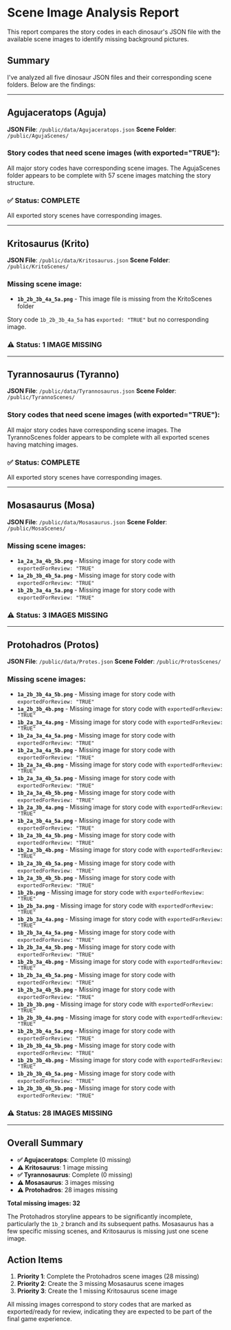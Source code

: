 # Scene Image Analysis Report

This report compares the story codes in each dinosaur's JSON file with the available scene images to identify missing background pictures.

## Summary

I've analyzed all five dinosaur JSON files and their corresponding scene folders. Below are the findings:

---

## Agujaceratops (Aguja)

**JSON File**: `/public/data/Agujaceratops.json`
**Scene Folder**: `/public/AgujaScenes/`

### Story codes that need scene images (with exported="TRUE"):

All major story codes have corresponding scene images. The AgujaScenes folder appears to be complete with 57 scene images matching the story structure.

### ✅ Status: COMPLETE

All exported story scenes have corresponding images.

---

## Kritosaurus (Krito)

**JSON File**: `/public/data/Kritosaurus.json`
**Scene Folder**: `/public/KritoScenes/`

### Missing scene image:

- **`1b_2b_3b_4a_5a.png`** - This image file is missing from the KritoScenes folder

Story code `1b_2b_3b_4a_5a` has `exported: "TRUE"` but no corresponding image.

### ⚠️ Status: 1 IMAGE MISSING

---

## Tyrannosaurus (Tyranno)

**JSON File**: `/public/data/Tyrannosaurus.json`
**Scene Folder**: `/public/TyrannoScenes/`

### Story codes that need scene images (with exported="TRUE"):

All major story codes have corresponding scene images. The TyrannoScenes folder appears to be complete with all exported scenes having matching images.

### ✅ Status: COMPLETE

All exported story scenes have corresponding images.

---

## Mosasaurus (Mosa)

**JSON File**: `/public/data/Mosasaurus.json`
**Scene Folder**: `/public/MosaScenes/`

### Missing scene images:

- **`1a_2a_3a_4b_5b.png`** - Missing image for story code with `exportedForReview: "TRUE"`
- **`1a_2b_3b_4b_5a.png`** - Missing image for story code with `exportedForReview: "TRUE"`
- **`1b_2b_3a_4a_5a.png`** - Missing image for story code with `exportedForReview: "TRUE"`

### ⚠️ Status: 3 IMAGES MISSING

---

## Protohadros (Protos)

**JSON File**: `/public/data/Protes.json`
**Scene Folder**: `/public/ProtosScenes/`

### Missing scene images:

- **`1a_2b_3b_4a_5b.png`** - Missing image for story code with `exportedForReview: "TRUE"`
- **`1a_2b_3b_4b.png`** - Missing image for story code with `exportedForReview: "TRUE"`
- **`1b_2a_3a_4a.png`** - Missing image for story code with `exportedForReview: "TRUE"`
- **`1b_2a_3a_4a_5a.png`** - Missing image for story code with `exportedForReview: "TRUE"`
- **`1b_2a_3a_4a_5b.png`** - Missing image for story code with `exportedForReview: "TRUE"`
- **`1b_2a_3a_4b.png`** - Missing image for story code with `exportedForReview: "TRUE"`
- **`1b_2a_3a_4b_5a.png`** - Missing image for story code with `exportedForReview: "TRUE"`
- **`1b_2a_3a_4b_5b.png`** - Missing image for story code with `exportedForReview: "TRUE"`
- **`1b_2a_3b_4a.png`** - Missing image for story code with `exportedForReview: "TRUE"`
- **`1b_2a_3b_4a_5a.png`** - Missing image for story code with `exportedForReview: "TRUE"`
- **`1b_2a_3b_4a_5b.png`** - Missing image for story code with `exportedForReview: "TRUE"`
- **`1b_2a_3b_4b.png`** - Missing image for story code with `exportedForReview: "TRUE"`
- **`1b_2a_3b_4b_5a.png`** - Missing image for story code with `exportedForReview: "TRUE"`
- **`1b_2a_3b_4b_5b.png`** - Missing image for story code with `exportedForReview: "TRUE"`
- **`1b_2b.png`** - Missing image for story code with `exportedForReview: "TRUE"`
- **`1b_2b_3a.png`** - Missing image for story code with `exportedForReview: "TRUE"`
- **`1b_2b_3a_4a.png`** - Missing image for story code with `exportedForReview: "TRUE"`
- **`1b_2b_3a_4a_5a.png`** - Missing image for story code with `exportedForReview: "TRUE"`
- **`1b_2b_3a_4a_5b.png`** - Missing image for story code with `exportedForReview: "TRUE"`
- **`1b_2b_3a_4b.png`** - Missing image for story code with `exportedForReview: "TRUE"`
- **`1b_2b_3a_4b_5a.png`** - Missing image for story code with `exportedForReview: "TRUE"`
- **`1b_2b_3a_4b_5b.png`** - Missing image for story code with `exportedForReview: "TRUE"`
- **`1b_2b_3b.png`** - Missing image for story code with `exportedForReview: "TRUE"`
- **`1b_2b_3b_4a.png`** - Missing image for story code with `exportedForReview: "TRUE"`
- **`1b_2b_3b_4a_5a.png`** - Missing image for story code with `exportedForReview: "TRUE"`
- **`1b_2b_3b_4a_5b.png`** - Missing image for story code with `exportedForReview: "TRUE"`
- **`1b_2b_3b_4b.png`** - Missing image for story code with `exportedForReview: "TRUE"`
- **`1b_2b_3b_4b_5a.png`** - Missing image for story code with `exportedForReview: "TRUE"`
- **`1b_2b_3b_4b_5b.png`** - Missing image for story code with `exportedForReview: "TRUE"`

### ⚠️ Status: 28 IMAGES MISSING

---

## Overall Summary

- **✅ Agujaceratops**: Complete (0 missing)
- **⚠️ Kritosaurus**: 1 image missing
- **✅ Tyrannosaurus**: Complete (0 missing)
- **⚠️ Mosasaurus**: 3 images missing
- **⚠️ Protohadros**: 28 images missing

**Total missing images: 32**

The Protohadros storyline appears to be significantly incomplete, particularly the `1b_2` branch and its subsequent paths. Mosasaurus has a few specific missing scenes, and Kritosaurus is missing just one scene image.

## Action Items

1. **Priority 1**: Complete the Protohadros scene images (28 missing)
2. **Priority 2**: Create the 3 missing Mosasaurus scene images
3. **Priority 3**: Create the 1 missing Kritosaurus scene image

All missing images correspond to story codes that are marked as exported/ready for review, indicating they are expected to be part of the final game experience.
